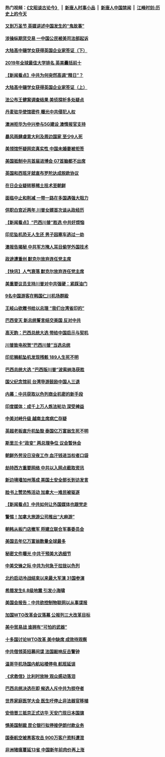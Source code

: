 #### 热门视频：[《文昭谈古论今》](https://github.com/gfw-breaker/wenzhao/blob/master/README.md?t=11010033) &nbsp;|&nbsp; [新唐人时事小品](https://github.com/gfw-breaker/ntdtv-comedy/blob/master/README.md?t=11010033) &nbsp;|&nbsp; [新唐人中国禁闻](https://github.com/gfw-breaker/ntdtv-news/blob/master/README.md?t=11010033) &nbsp;|&nbsp; [江峰时刻:历史上的今天](https://github.com/gfw-breaker/today-in-history/blob/master/README.md?t=11010033) 

#### [又到万圣节 英媒讲述中国发生的“鬼故事”](../pages/nsc418/n10821276.md?t=11010033) 

#### [涉操纵期货交易 一中国公民被美司法部起诉](../pages/nsc418/n10821047.md?t=11010033) 

#### [大陆高中辍学女获得英国企业家签证（下）](../pages/nsc418/n10818610.md?t=11010033) 

#### [2019年全球最佳大学排名 英美囊括前十](../pages/nsc418/n10819133.md?t=11010033) 

#### [【新闻看点】中共为何突然高调“精日”？](../pages/nsc418/n10818912.md?t=11010033) 

#### [大陆高中辍学女获得英国企业家签证（上）](../pages/nsc418/n10818609.md?t=11010033) 

#### [法公布王健案调查结果 美侦探析多处疑点](../pages/nsc418/n10818833.md?t=11010033) 

#### [丹麦驻华使馆密件 曝光中共侵犯人权](../pages/nsc418/n10817567.md?t=11010033) 

#### [澳洲拒华为中兴参与5G建设 澳情报官支持](../pages/nsc418/n10818821.md?t=11010033) 

#### [暴风雨肆虐意大利及周边国家 至少9人死](../pages/nsc418/n10818234.md?t=11010033) 

#### [美领馆怀疑网恋真实性 中国未婚妻被拒签](../pages/nsc418/n10818106.md?t=11010033) 

#### [美国抵制中共首届进博会 G7首脑都不出席](../pages/nsc418/n10818011.md?t=11010033) 

#### [英国和西班牙就直布罗陀达成脱欧协议](../pages/nsc418/n10818119.md?t=11010033) 

#### [在日企业疑转移稀土技术至朝鲜](../pages/nsc418/n10817717.md?t=11010033) 

#### [面临中止和削减 一带一路在多国遇强大阻力](../pages/nsc418/n10817323.md?t=11010033) 

#### [供职白宫近两年 川普女婿首次谈从政经历](../pages/nsc418/n10817086.md?t=11010033) 

#### [【新闻看点】“巴西川普”胜选 中共好烦恼](../pages/nsc418/n10816452.md?t=11010033) 

#### [印尼坠机恐无人生还 男子因塞车逃过一劫](../pages/nsc418/n10816616.md?t=11010033) 

#### [澳报告揭秘 中共军方掩人耳目偷学外国技术](../pages/nsc418/n10816439.md?t=11010033) 

#### [政途遭重创 默克尔放弃连任党主席](../pages/nsc418/n10815994.md?t=11010033) 

#### [【快讯】人气衰落 默克尔放弃连任党主席](../pages/nsc418/n10815855.md?t=11010033) 

#### [美重要议员支持川普对中共强硬：紧踩油门](../pages/nsc418/n10815659.md?t=11010033) 

#### [9名中国游客在韩国仁川机场群殴](../pages/nsc418/n10814575.md?t=11010033) 

#### [王岐山欲赠书给以总理 “我们台湾省印的”](../pages/nsc418/n10815606.md?t=11010033) 

#### [巴西变天 新总统誓言结交美国 反对中共](../pages/nsc418/n10815508.md?t=11010033) 

#### [高天韵：巴西总统大选 带给中国启示与契机](../pages/nsc418/n10815310.md?t=11010033) 

#### [川普致电祝贺“巴西川普”当选总统](../pages/nsc418/n10815388.md?t=11010033) 

#### [印尼狮航坠机发现残骸 189人生死不明](../pages/nsc418/n10815050.md?t=11010033) 

#### [巴西总统大选 “巴西版川普”波索纳洛获胜](../pages/nsc418/n10814398.md?t=11010033) 

#### [国父纪念馆前 台湾导游鼓励中国人三退](../pages/nsc418/n10808276.md?t=11010033) 

#### [内幕：中共获取以色列商业机密的新手段](../pages/nsc418/n10812897.md?t=11010033) 

#### [印度媒体：成千上万人炼法轮功 深受裨益](../pages/nsc418/n10812623.md?t=11010033) 

#### [中美对峙升级 越南主席病亡存疑](../pages/nsc418/n10812354.md?t=11010033) 

#### [英超老板直升机坠毁 泰国亿万富翁生死不明](../pages/nsc418/n10813517.md?t=11010033) 

#### [斯里兰卡“政变” 两总理争位 议会暂休会](../pages/nsc418/n10812935.md?t=11010033) 

#### [朝鲜外劳没日没夜工作 血汗钱进当权者口袋](../pages/nsc418/n10812735.md?t=11010033) 

#### [劫持西方重要网络 中共以入网点截取资讯](../pages/nsc418/n10812177.md?t=11010033) 

#### [新边境墙加州落成 美国土安全部长到访发言](../pages/nsc418/n10811935.md?t=11010033) 

#### [脸书上赞恐怖活动 加拿大一难民被驱逐](../pages/nsc418/n10811860.md?t=11010033) 

#### [【新闻看点】中共如何让外国媒体也跟党走](../pages/nsc418/n10811468.md?t=11010033) 

#### [警惕！加拿大旅游公司推出“大麻游”](../pages/nsc418/n10811741.md?t=11010033) 

#### [朝韩从板门店撤军 将建立联合军事委员会](../pages/nsc418/n10811430.md?t=11010033) 

#### [美国去年亿万富翁数量全球最多](../pages/nsc418/n10811376.md?t=11010033) 

#### [秘密文件曝光 中共干预美大选细节](../pages/nsc418/n10811358.md?t=11010033) 

#### [中美交锋之际 中共为何急于拉拢以色列](../pages/nsc418/n10810861.md?t=11010033) 

#### [北约启动冷战结束以来最大军演 31国参演](../pages/nsc418/n10810640.md?t=11010033) 

#### [希腊发生6.8级地震 引发小海啸](../pages/nsc418/n10810332.md?t=11010033) 

#### [美国会报告：中共欲控制物联网以从事谍报](../pages/nsc418/n10810221.md?t=11010033) 

#### [加国WTO改革会议落幕 公报列三大改革目标](../pages/nsc418/n10809570.md?t=11010033) 

#### [美中贸易战 谁拥有“可怕的武器”](../pages/nsc418/n10807180.md?t=11010033) 

#### [十多国讨论WTO改革 美中缺席 成效待观察](../pages/nsc418/n10808939.md?t=11010033) 

#### [中共借领英招募间谍 法国敲响反击警钟](../pages/nsc418/n10808700.md?t=11010033) 

#### [温哥华机场国内航站楼停电 航班延误](../pages/nsc418/n10808722.md?t=11010033) 

#### [《求救信》比利时放映 观众感动落泪](../pages/nsc418/n10808484.md?t=11010033) 

#### [巴西总统决选在即 候选人斥中共为掠夺者](../pages/nsc418/n10808456.md?t=11010033) 

#### [世界家庭医学大会 医生吁停止非法器官移植](../pages/nsc418/n10807836.md?t=11010033) 

#### [安倍晋三抵京正式访华 天安门现日本国旗](../pages/nsc418/n10808113.md?t=11010033) 

#### [惧美国制裁 昆仑银行拟停接伊朗付款业务](../pages/nsc418/n10807640.md?t=11010033) 

#### [国泰航空被黑客攻击 900万客户资料遭泄](../pages/nsc418/n10807680.md?t=11010033) 

#### [非洲猪瘟蔓延13省 中国新年前肉价再上涨](../pages/nsc418/n10806960.md?t=11010033) 

